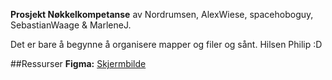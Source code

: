**Prosjekt Nøkkelkompetanse**
av Nordrumsen, AlexWiese, spacehoboguy, SebastianWaage & MarleneJ.

Det er bare å begynne å organisere mapper og filer og sånt. 
Hilsen Philip :D

##Ressurser
**Figma:** [Skjermbilde](https://www.figma.com/file/UFpxEF41wAbzKmsv7U8VQ7/DESIGN_FORSLAG_TIL_GEIR?node-id=0-1&t=qY24wiirwyMpQUKI-0)
